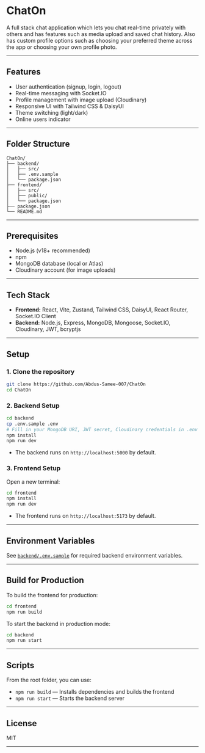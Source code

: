 # ChatOn

A full stack chat application which lets you chat real-time privately with others and has features such as media upload and saved chat history.
Also has custom profile options such as choosing your preferred theme across the app or choosing your own profile photo.

---

## Features

- User authentication (signup, login, logout)
- Real-time messaging with Socket.IO
- Profile management with image upload (Cloudinary)
- Responsive UI with Tailwind CSS & DaisyUI
- Theme switching (light/dark)
- Online users indicator

---

## Folder Structure

```
ChatOn/
├── backend/
│   ├── src/
│   ├── .env.sample
│   └── package.json
├── frontend/
│   ├── src/
│   ├── public/
│   └── package.json
├── package.json
└── README.md
```

---

## Prerequisites

- Node.js (v18+ recommended)
- npm
- MongoDB database (local or Atlas)
- Cloudinary account (for image uploads)

---

## Tech Stack

- **Frontend:** React, Vite, Zustand, Tailwind CSS, DaisyUI, React Router, Socket.IO Client
- **Backend:** Node.js, Express, MongoDB, Mongoose, Socket.IO, Cloudinary, JWT, bcryptjs

---

## Setup

### 1. Clone the repository

```sh
git clone https://github.com/Abdus-Samee-007/ChatOn
cd ChatOn
```

### 2. Backend Setup

```sh
cd backend
cp .env.sample .env
# Fill in your MongoDB URI, JWT secret, Cloudinary credentials in .env
npm install
npm run dev
```

- The backend runs on `http://localhost:5000` by default.

### 3. Frontend Setup

Open a new terminal:

```sh
cd frontend
npm install
npm run dev
```

- The frontend runs on `http://localhost:5173` by default.

---

## Environment Variables

See [`backend/.env.sample`](backend/.env.sample) for required backend environment variables.

---

## Build for Production

To build the frontend for production:

```sh
cd frontend
npm run build
```

To start the backend in production mode:

```sh
cd backend
npm run start
```

---

## Scripts

From the root folder, you can use:

- `npm run build` &mdash; Installs dependencies and builds the frontend
- `npm run start` &mdash; Starts the backend server

---
## License

MIT

---
